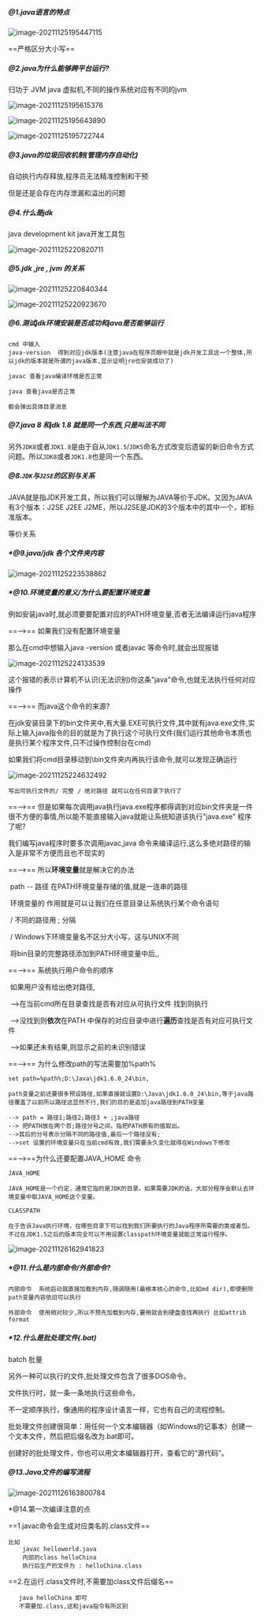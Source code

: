 

##### @1.java语言的特点

![image-20211125195447115](C:\Users\inui\AppData\Roaming\Typora\typora-user-images\image-20211125195447115.png)

==严格区分大小写==

##### @2.java为什么能够跨平台运行?

 归功于 JVM java 虚拟机,不同的操作系统对应有不同的jvm

![image-20211125195615376](C:\Users\inui\AppData\Roaming\Typora\typora-user-images\image-20211125195615376.png)

![image-20211125195643890](C:\Users\inui\AppData\Roaming\Typora\typora-user-images\image-20211125195643890.png)

![image-20211125195722744](C:\Users\inui\AppData\Roaming\Typora\typora-user-images\image-20211125195722744.png)

##### @3.java的垃圾回收机制(管理内存自动化)

自动执行内存释放,程序员无法精准控制和干预

但是还是会存在内存泄漏和溢出的问题

##### @4.什么是jdk 

java development kit java开发工具包

![image-20211125220820711](C:\Users\inui\AppData\Roaming\Typora\typora-user-images\image-20211125220820711.png)

##### @5.jdk ,jre , jvm 的关系

![image-20211125220840344](C:\Users\inui\AppData\Roaming\Typora\typora-user-images\image-20211125220840344.png)

![image-20211125220923670](C:\Users\inui\AppData\Roaming\Typora\typora-user-images\image-20211125220923670.png)

##### @6.测试jdk环境安装是否成功和java是否能够运行

```
cmd 中输入
java-version  得到对应jdk版本(注意java在程序员眼中就是jdk开发工具这一个整体,所以jdk的版本就是所谓的java版本,显示证明jre也安装成功了)

javac 查看java编译环境是否正常

java 查看java是否正常

都会弹出具体目录消息
```

##### @7.java 8 和jdk 1.8 就是同一个东西,只是叫法不同

另外`JDK8`或者`JDK1.8`是由于自从`JDK1.5`/`JDK5`命名方式改变后遗留的新旧命令方式问题。所以`JDK8`或者`JDK1.8`也是同一个东西。

##### @8.`JDK`与`J2SE`的区别与关系

JAVA就是指JDK开发工具，所以我们可以理解为JAVA等价于JDK。又因为JAVA有3个版本：J2SE J2EE J2ME，所以J2SE是JDK的3个版本中的其中一个，即标准版本。

等价关系

##### *@9.java/jdk 各个文件夹内容

![image-20211125223538862](C:\Users\inui\AppData\Roaming\Typora\typora-user-images\image-20211125223538862.png)

##### *@10.环境变量的意义/为什么要配置环境变量

例如安装java时,就必须要要配置对应的PATH环境变量,否者无法编译运行java程序



==-->== 如果我们没有配置环境变量

那么在cmd中想输入java -version 或者javac 等命令时,就会出现报错

![image-20211125224133539](C:\Users\inui\AppData\Roaming\Typora\typora-user-images\image-20211125224133539.png)

这个报错的表示计算机不认识(无法识别)你这条"java"命令,也就无法执行任何对应操作



==-->== 而java这个命令的来源?

​	在jdk安装目录下的bin文件夹中,有大量.EXE可执行文件,其中就有java.exe文件,实际上输入java指令的目的就是为了执行这个可执行文件(我们运行其他命令本质也是执行某个程序文件,只不过操作控制台在cmd)

如果我们将cmd目录移动到\bin文件夹内再执行该命令,就可以发现正确运行

![image-20211125224632492](C:\Users\inui\AppData\Roaming\Typora\typora-user-images\image-20211125224632492.png)

```
写出可执行文件的/ 完整 / 绝对路径 就可以在任何目录下执行了 
```

==-->== 但是如果每次调用java执行java.exe程序都得调到对应bin文件夹是一件很不方便的事情,所以能不能直接输入java就能让系统知道该执行"java.exe" 程序了呢?

我们编写java程序时要多次调用javac,java 命令来编译运行,这么多绝对路径的输入是非常不方便而且也不现实的

==-->== 所以**环境变量**就是解决它的办法

​	path -- 路径 在PATH环境变量存储的值,就是一连串的路径 

​	环境变量的 作用就是可以让我们在任意目录让系统执行某个命令语句

​	/ 不同的路径用 ; 分隔

​	 / Windows下环境变量名不区分大小写，这与UNIX不同

​	将bin目录的完整路径添加到PATH环境变量中后,,

==-->== 系统执行用户命令的顺序

​	如果用户没有给出绝对路径,

​		-->在当前cmd所在目录查找是否有对应从可执行文件 找到则执行

​			-->没找到则**依次**在PATH 中保存的对应目录中进行**遍历**查找是否有对应可执行文件

​				-->如果还未有结果,则显示之前的未识别错误

==-->== 为什么修改path的写法需要加%path%

```
set path=%path%;D:\Java\jdk1.6.0_24\bin,

path变量之前还要很多预设路径,如果直接就设置D:\Java\jdk1.6.0_24\bin,等于java路径覆盖了以前所以路径这显然不行,我们的目的是追加java路径到PATH变量

--> path = 路径1;路径2;路径3 + ;java路径
--> 把PATH放在两个百;路径分号之间，指把PATH原有的值取出。
-->其后的分号表示分隔不同的路径值,最后一个路径没有;
-->set 设置的环境变量只在当前cmd有效,我们需要永久变化就得在Windows下修改
```

==-->==为什么还要配置JAVA_HOME 命令

```
JAVA_HOME

JAVA_HOME是一个约定，通常它指的是JDK的目录。如果需要JDK的话，大部分程序会默认去环境变量中取JAVA_HOME这个变量。

CLASSPATH

在于告诉Java执行环境，在哪些目录下可以找到我们所要执行的Java程序所需要的类或者包。不过在JDK1.5之后的版本完全可以不用设置classpath环境变量就能正常运行程序。
```

![image-20211126162941823](C:\Users\inui\AppData\Roaming\Typora\typora-user-images\image-20211126162941823.png)

##### *@11.什么是内部命令/外部命令?

```
内部命令  系统启动就直接加载到内存,随调随用(最根本核心的命令,比如md dir),即使删除path变量内容依旧可以执行

外部命令  使用相对较少,所以不预先加载到内存,要用就会到硬盘查找再执行 比如attrib format 
```

##### *12.什么是批处理文件(.bat)

batch 批量

另外一种可以执行的文件,批处理文件包含了很多DOS命令。

文件执行时，就一条一条地执行这些命令。

不一定顺序执行，像通用的程序设计语言一样，它也有自己的流程控制。

批处理文件创建很简单：用任何一个文本编辑器（如Windows的记事本）创建一个文本文件，然后把后缀名改为.bat即可。

创建好的批处理文件，你也可以用文本编辑器打开，查看它的“源代码”。

##### @13.Java文件的编写流程

![image-20211126163800784](C:\Users\inui\AppData\Roaming\Typora\typora-user-images\image-20211126163800784.png)

*@14.第一次编译注意的点

==1.javac命令会生成对应类名的.class文件==

```
比如
	javac helloworld.java
	内部的class helloChina
	执行后生产的文件为 : helloChina.class	
```

==2.在运行.class文件时,不需要加class文件后缀名==

````
   java helloChina 即可
   不需要加.class,这和java指令有所区别
````

